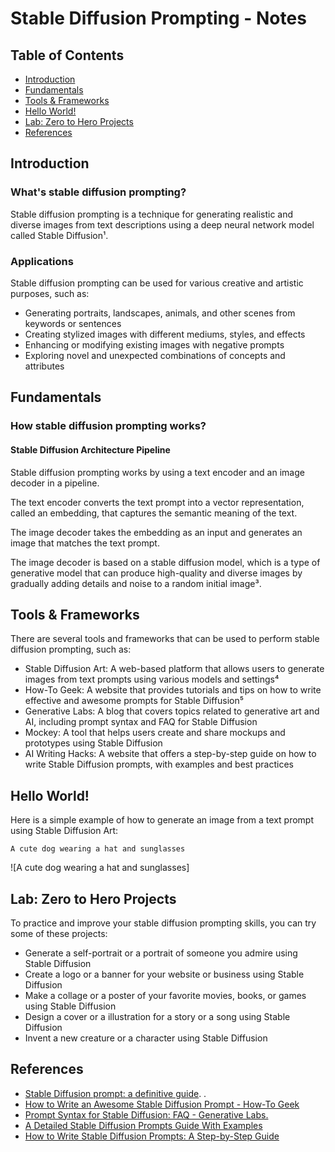 # Stable Diffusion Prompting - Notes

## Table of Contents
- [Introduction](#introduction)
- [Fundamentals](#fundamentals)
- [Tools & Frameworks](#tools-frameworks)
- [Hello World!](#hello-world)
- [Lab: Zero to Hero Projects](#lab-zero-to-hero-projects)
- [References](#references)

## Introduction
### What's stable diffusion prompting?
Stable diffusion prompting is a technique for generating realistic and diverse images from text descriptions using a deep neural network model called Stable Diffusion¹.

### Applications
Stable diffusion prompting can be used for various creative and artistic purposes, such as:
- Generating portraits, landscapes, animals, and other scenes from keywords or sentences
- Creating stylized images with different mediums, styles, and effects
- Enhancing or modifying existing images with negative prompts
- Exploring novel and unexpected combinations of concepts and attributes

## Fundamentals
### How stable diffusion prompting works?
#### Stable Diffusion Architecture Pipeline

Stable diffusion prompting works by using a text encoder and an image decoder in a pipeline. 

The text encoder converts the text prompt into a vector representation, called an embedding, that captures the semantic meaning of the text. 

The image decoder takes the embedding as an input and generates an image that matches the text prompt. 

The image decoder is based on a stable diffusion model, which is a type of generative model that can produce high-quality and diverse images by gradually adding details and noise to a random initial image³.

## Tools & Frameworks
There are several tools and frameworks that can be used to perform stable diffusion prompting, such as:
- Stable Diffusion Art: A web-based platform that allows users to generate images from text prompts using various models and settings⁴
- How-To Geek: A website that provides tutorials and tips on how to write effective and awesome prompts for Stable Diffusion⁵
- Generative Labs: A blog that covers topics related to generative art and AI, including prompt syntax and FAQ for Stable Diffusion
- Mockey: A tool that helps users create and share mockups and prototypes using Stable Diffusion
- AI Writing Hacks: A website that offers a step-by-step guide on how to write Stable Diffusion prompts, with examples and best practices

## Hello World!
Here is a simple example of how to generate an image from a text prompt using Stable Diffusion Art:

```text
A cute dog wearing a hat and sunglasses
```

![A cute dog wearing a hat and sunglasses]

## Lab: Zero to Hero Projects
To practice and improve your stable diffusion prompting skills, you can try some of these projects:
- Generate a self-portrait or a portrait of someone you admire using Stable Diffusion
- Create a logo or a banner for your website or business using Stable Diffusion
- Make a collage or a poster of your favorite movies, books, or games using Stable Diffusion
- Design a cover or a illustration for a story or a song using Stable Diffusion
- Invent a new creature or a character using Stable Diffusion

## References

- [Stable Diffusion prompt: a definitive guide](https://stable-diffusion-art.com/prompt-guide/). .
- [How to Write an Awesome Stable Diffusion Prompt - How-To Geek](https://www.howtogeek.com/833169/how-to-write-an-awesome-stable-diffusion-prompt/)
- [Prompt Syntax for Stable Diffusion: FAQ - Generative Labs.](https://www.generativelabs.co/post/prompt-syntax-for-stable-diffusion-faq)
- [A Detailed Stable Diffusion Prompts Guide With Examples](https://mockey.ai/blog/stable-diffusion-prompts-guide/)
- [How to Write Stable Diffusion Prompts: A Step-by-Step Guide](https://aiwritinghacks.com/how-to-write-stable-diffusion-prompts/)



